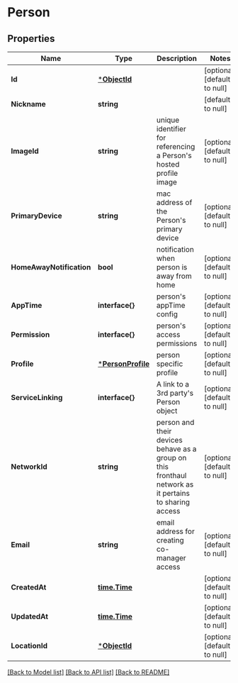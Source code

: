 # Person

## Properties
Name | Type | Description | Notes
------------ | ------------- | ------------- | -------------
**Id** | [***ObjectId**](ObjectID.md) |  | [optional] [default to null]
**Nickname** | **string** |  | [default to null]
**ImageId** | **string** | unique identifier for referencing a Person&#39;s hosted profile image | [optional] [default to null]
**PrimaryDevice** | **string** | mac address of the Person&#39;s primary device | [optional] [default to null]
**HomeAwayNotification** | **bool** | notification when person is away from home | [optional] [default to null]
**AppTime** | **interface{}** | person&#39;s appTime config | [optional] [default to null]
**Permission** | **interface{}** | person&#39;s access permissions | [optional] [default to null]
**Profile** | [***PersonProfile**](PersonProfile.md) | person specific profile | [optional] [default to null]
**ServiceLinking** | **interface{}** | A link to a 3rd party&#39;s Person object | [optional] [default to null]
**NetworkId** | **string** | person and their devices behave as a group on this fronthaul network as it pertains to sharing access | [optional] [default to null]
**Email** | **string** | email address for creating co-manager access | [optional] [default to null]
**CreatedAt** | [**time.Time**](time.Time.md) |  | [optional] [default to null]
**UpdatedAt** | [**time.Time**](time.Time.md) |  | [optional] [default to null]
**LocationId** | [***ObjectId**](ObjectID.md) |  | [optional] [default to null]

[[Back to Model list]](../README.md#documentation-for-models) [[Back to API list]](../README.md#documentation-for-api-endpoints) [[Back to README]](../README.md)


